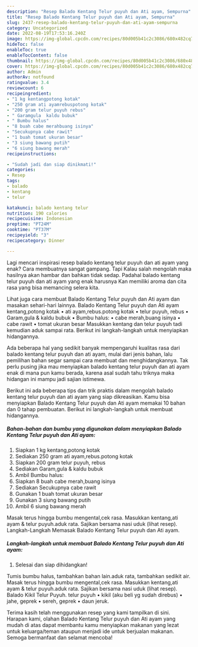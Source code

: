 ```yaml
---
description: "Resep Balado Kentang Telur puyuh dan Ati ayam, Sempurna"
title: "Resep Balado Kentang Telur puyuh dan Ati ayam, Sempurna"
slug: 2437-resep-balado-kentang-telur-puyuh-dan-ati-ayam-sempurna
category: Uncategorized
date: 2022-08-19T17:53:16.240Z
image: https://img-global.cpcdn.com/recipes/80d005b41c2c3086/680x482cq70/balado-kentang-telur-puyuh-dan-ati-ayam-foto-resep-utama.jpg
hideToc: false
enableToc: true
enableTocContent: false
thumbnail: https://img-global.cpcdn.com/recipes/80d005b41c2c3086/680x482cq70/balado-kentang-telur-puyuh-dan-ati-ayam-foto-resep-utama.jpg
cover: https://img-global.cpcdn.com/recipes/80d005b41c2c3086/680x482cq70/balado-kentang-telur-puyuh-dan-ati-ayam-foto-resep-utama.jpg
author: Admin
authorAv: notfound
ratingvalue: 3.4
reviewcount: 6
recipeingredient:
- "1 kg kentangpotong kotak"
- "250 gram ati ayamrebuspotong kotak"
- "200 gram telur puyuh rebus"
- " Garamgula  kaldu bubuk"
- " Bumbu halus"
- "8 buah cabe merahbuang isinya"
- "Secukupnya cabe rawit"
- "1 buah tomat ukuran besar"
- "3 siung bawang putih"
- "6 siung bawang merah"
recipeinstructions:

- "Sudah jadi dan siap dinikmati!"
categories:
- Resep
tags:
- balado
- kentang
- telur

katakunci: balado kentang telur 
nutrition: 190 calories
recipecuisine: Indonesian
preptime: "PT24M"
cooktime: "PT37M"
recipeyield: "3"
recipecategory: Dinner

---
```



Lagi mencari inspirasi resep balado kentang telur puyuh dan ati ayam yang enak? Cara membuatnya sangat gampang. Tapi Kalau salah mengolah maka hasilnya akan hambar dan bahkan tidak sedap. Padahal balado kentang telur puyuh dan ati ayam yang enak harusnya Kan memiliki aroma dan cita rasa yang bisa memancing selera kita.


Lihat juga cara membuat Balado Kentang Telur puyuh dan Ati ayam dan masakan sehari-hari lainnya. Balado Kentang Telur puyuh dan Ati ayam kentang,potong kotak • ati ayam,rebus.potong kotak • telur puyuh, rebus • Garam,gula &amp; kaldu bubuk • Bumbu halus: • cabe merah,buang isinya • cabe rawit • tomat ukuran besar Masukkan kentang dan telur puyuh tadi kemudian aduk sampai rata. Berikut ini langkah-langkah untuk menyiapkan hidangannya.

Ada beberapa hal yang sedikit banyak mempengaruhi kualitas rasa dari balado kentang telur puyuh dan ati ayam, mulai dari jenis bahan, lalu pemilihan bahan segar sampai cara membuat dan menghidangkannya. Tak perlu pusing jika mau menyiapkan balado kentang telur puyuh dan ati ayam enak di mana pun kamu berada, karena asal sudah tahu triknya maka hidangan ini mampu jadi sajian istimewa.


Berikut ini ada beberapa tips dan trik praktis dalam mengolah balado kentang telur puyuh dan ati ayam yang siap dikreasikan. Kamu bisa menyiapkan Balado Kentang Telur puyuh dan Ati ayam memakai 10 bahan dan 0 tahap pembuatan. Berikut ini langkah-langkah untuk membuat hidangannya.

<!--inarticleads1-->

##### Bahan-bahan dan bumbu yang digunakan dalam menyiapkan Balado Kentang Telur puyuh dan Ati ayam:

1. Siapkan 1 kg kentang,potong kotak
1. Sediakan 250 gram ati ayam,rebus.potong kotak
1. Siapkan 200 gram telur puyuh, rebus
1. Sediakan  Garam,gula &amp; kaldu bubuk
1. Ambil  Bumbu halus:
1. Siapkan 8 buah cabe merah,buang isinya
1. Sediakan Secukupnya cabe rawit
1. Gunakan 1 buah tomat ukuran besar
1. Gunakan 3 siung bawang putih
1. Ambil 6 siung bawang merah


Masak terus hingga bumbu mengental,cek rasa. Masukkan kentang,ati ayam &amp; telur puyuh.aduk rata. Sajikan bersama nasi uduk (lihat resep). Langkah-Langkah Memasak Balado Kentang Telur puyuh dan Ati ayam. 

<!--inarticleads2-->

##### Langkah-langkah untuk membuat Balado Kentang Telur puyuh dan Ati ayam:


1. Selesai dan siap dihidangkan!

Tumis bumbu halus, tambahkan bahan lain.aduk rata, tambahkan sedikit air. Masak terus hingga bumbu mengental,cek rasa. Masukkan kentang,ati ayam &amp; telur puyuh.aduk rata. Sajikan bersama nasi uduk (lihat resep). Balado Kikil Telur Puyuh. telur puyuh • kikil (aku beli yg sudah direbus) • jahe, geprek • sereh, geprek • daun jeruk. 

Terima kasih telah menggunakan resep yang kami tampilkan di sini. Harapan kami, olahan Balado Kentang Telur puyuh dan Ati ayam yang mudah di atas dapat membantu kamu menyiapkan makanan yang lezat untuk keluarga/teman ataupun menjadi ide untuk berjualan makanan. Semoga bermanfaat dan selamat mencoba!
